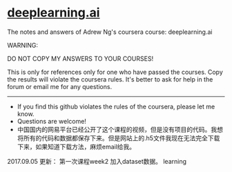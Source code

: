 # [deeplearning.ai](https://www.deeplearning.ai/)


The notes and answers of Adrew Ng's coursera course: deeplearning.ai


WARNING: 

DO NOT COPY MY ANSWERS TO YOUR COURSES! 

This is only for references only for one who have passed the courses. Copy the results will violate the coursera rules. It's better to ask for help in the forum or email me for any questions.  

---
* If you find this github violates the rules of the coursera, please let me know. 
* Questions are welcome!
* 中国国内的网易平台已经公开了这个课程的视频，但是没有项目的代码。我想将所有的代码和数据都保存下来。但是网站上的.h5文件我现在无法完全下载下来，如果知道下载方法，麻烦email给我。


2017.09.05 更新： 第一次课程week2 加入dataset数据。
learning